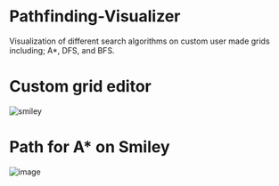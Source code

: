 # Pathfinding-Visualizer
Visualization of different search algorithms on custom user made grids including; A*, DFS, and BFS.

# Custom grid editor
![smiley](https://user-images.githubusercontent.com/29241003/182529859-a13b2d75-8864-41d4-bebc-9e2c4f11a7f4.png)

# Path for A* on Smiley
![image](https://user-images.githubusercontent.com/29241003/182530131-44a4f861-8dc2-4192-8ba5-a0eb75c8dfd7.png)

